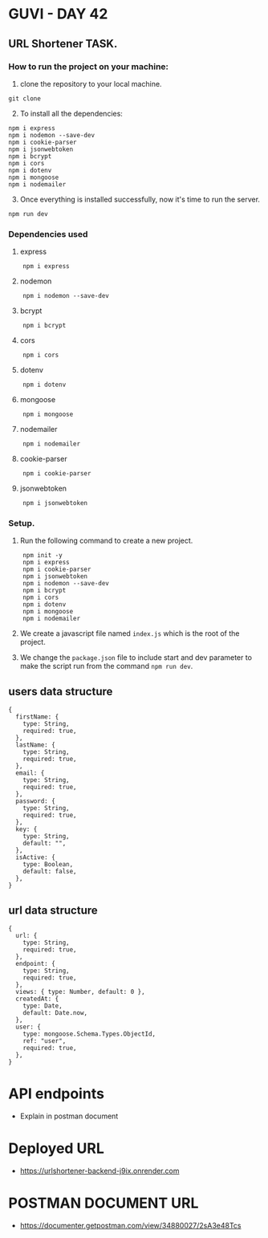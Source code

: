 # GUVI - DAY 42

## URL Shortener TASK.

### How to run the project on your machine:

1. clone the repository to your local machine.

```
git clone
```

2. To install all the dependencies:

```
npm i express
npm i nodemon --save-dev
npm i cookie-parser
npm i jsonwebtoken
npm i bcrypt
npm i cors
npm i dotenv
npm i mongoose
npm i nodemailer
```

3. Once everything is installed successfully, now it's time to run the server.

```
npm run dev
```

### Dependencies used

1. express

```
    npm i express
```

2. nodemon

```
    npm i nodemon --save-dev
```

3. bcrypt

```
    npm i bcrypt
```

4. cors

```
    npm i cors
```

5. dotenv

```
    npm i dotenv
```

6. mongoose

```
    npm i mongoose
```

7. nodemailer

```
    npm i nodemailer
```

8. cookie-parser

```
    npm i cookie-parser
```

9. jsonwebtoken

```
    npm i jsonwebtoken
```

### Setup.

1. Run the following command to create a new project.

```
    npm init -y
    npm i express
    npm i cookie-parser
    npm i jsonwebtoken
    npm i nodemon --save-dev
    npm i bcrypt
    npm i cors
    npm i dotenv
    npm i mongoose
    npm i nodemailer
```

2. We create a javascript file named `index.js` which is the root of the project.

3. We change the `package.json` file to include start and dev parameter to make the script run from the command `npm run dev`.

## users data structure

```
{
  firstName: {
    type: String,
    required: true,
  },
  lastName: {
    type: String,
    required: true,
  },
  email: {
    type: String,
    required: true,
  },
  password: {
    type: String,
    required: true,
  },
  key: {
    type: String,
    default: "",
  },
  isActive: {
    type: Boolean,
    default: false,
  },
}
```

## url data structure

```
{
  url: {
    type: String,
    required: true,
  },
  endpoint: {
    type: String,
    required: true,
  },
  views: { type: Number, default: 0 },
  createdAt: {
    type: Date,
    default: Date.now,
  },
  user: {
    type: mongoose.Schema.Types.ObjectId,
    ref: "user",
    required: true,
  },
}
```

# API endpoints

- Explain in postman document

# Deployed URL

- https://urlshortener-backend-j9ix.onrender.com

# POSTMAN DOCUMENT URL

- https://documenter.getpostman.com/view/34880027/2sA3e48Tcs
